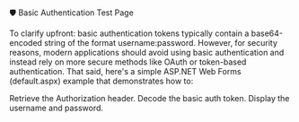 🛡️ Basic Authentication Test Page

To clarify upfront: basic authentication tokens typically contain a base64-encoded string of the format username:password. However, for security reasons, modern applications should avoid using basic authentication and instead rely on more secure methods like OAuth or token-based authentication.
That said, here's a simple ASP.NET Web Forms (default.aspx) example that demonstrates how to:

Retrieve the Authorization header.
Decode the basic auth token.
Display the username and password.

